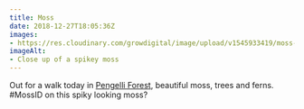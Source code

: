 ```yaml
---
title: Moss
date: 2018-12-27T18:05:36Z
images: 
- https://res.cloudinary.com/growdigital/image/upload/v1545933419/moss-20DBF8D1.jpg
imageAlt: 
- Close up of a spikey moss
---
```


Out for a walk today in [Pengelli Forest](https://www.welshwildlife.org/nature-reserve/pengelli-forest/), beautiful moss, trees and ferns. #MossID on this spiky looking moss?
